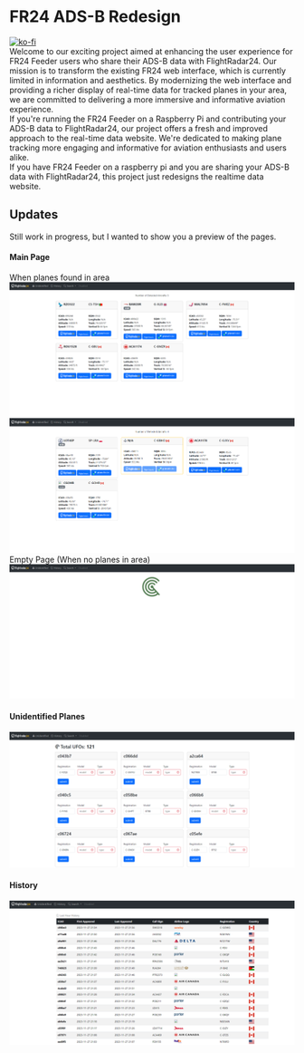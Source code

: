 # FR24 ADS-B Redesign
[![ko-fi](https://ko-fi.com/img/githubbutton_sm.svg)](https://ko-fi.com/I2I2150Y2E)
<br>
Welcome to our exciting project aimed at enhancing the user experience for FR24 Feeder users who share their ADS-B data with FlightRadar24. Our mission is to transform the existing FR24 web interface, which is currently limited in information and aesthetics. By modernizing the web interface and providing a richer display of real-time data for tracked planes in your area, we are committed to delivering a more immersive and informative aviation experience.
<br>
If you're running the FR24 Feeder on a Raspberry Pi and contributing your ADS-B data to FlightRadar24, our project offers a fresh and improved approach to the real-time data website. We're dedicated to making plane tracking more engaging and informative for aviation enthusiasts and users alike.
<br>
If you have FR24 Feeder on a raspberry pi and you are sharing your ADS-B data with FlightRadar24, this project just redesigns the realtime data website.

## Updates
Still work in progress, but I wanted to show you a preview of the pages.
#### Main Page
When planes found in area
![Main Page Demo 2](/_README_imgs/main_demo2.png)
![Main Page Demo](/_README_imgs/main_demo.png)
<br>Empty Page (When no planes in area)
![Main Empty Page Demo](/_README_imgs/main_empty_demo.png)
#### Unidentified Planes
![Unidentified Planes Page Demo](/_README_imgs/unidentified_demo.png)
#### History
![History Page Demo](/_README_imgs/history_demo2.png)

